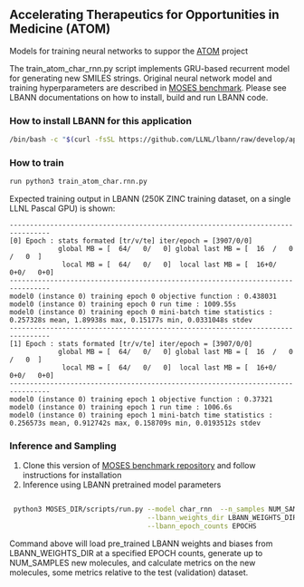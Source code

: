 ## Accelerating Therapeutics for Opportunities in Medicine (ATOM)

Models for training neural networks to suppor the [ATOM](https://atomscience.org) project

The train_atom_char_rnn.py script implements GRU-based recurrent model for generating new SMILES strings. 
Original neural network model and training hyperparameters are described in [MOSES benchmark](https://github.com/samadejacobs/moses/tree/master/moses/char_rnn). Please see LBANN documentations on how to install, build and run LBANN code. 

### How to install LBANN for this application
```bash
/bin/bash -c "$(curl -fsSL https://github.com/LLNL/lbann/raw/develop/applications/ATOM/build_lbann_atom_user.sh)"
```

### How to train
```bash
run python3 train_atom_char.rnn.py
```

Expected training output in LBANN (250K ZINC training dataset, on a single LLNL Pascal GPU) is shown:
```
--------------------------------------------------------------------------------
[0] Epoch : stats formated [tr/v/te] iter/epoch = [3907/0/0]
            global MB = [  64/   0/   0] global last MB = [  16  /   0  /   0  ]
             local MB = [  64/   0/   0]  local last MB = [  16+0/   0+0/   0+0]
--------------------------------------------------------------------------------
model0 (instance 0) training epoch 0 objective function : 0.438031
model0 (instance 0) training epoch 0 run time : 1009.55s
model0 (instance 0) training epoch 0 mini-batch time statistics : 0.257328s mean, 1.89938s max, 0.15177s min, 0.0331048s stdev
--------------------------------------------------------------------------------
[1] Epoch : stats formated [tr/v/te] iter/epoch = [3907/0/0]
            global MB = [  64/   0/   0] global last MB = [  16  /   0  /   0  ]
             local MB = [  64/   0/   0]  local last MB = [  16+0/   0+0/   0+0]
--------------------------------------------------------------------------------
model0 (instance 0) training epoch 1 objective function : 0.37321
model0 (instance 0) training epoch 1 run time : 1006.6s
model0 (instance 0) training epoch 1 mini-batch time statistics : 0.256573s mean, 0.912742s max, 0.158709s min, 0.0193512s stdev
```

### Inference and Sampling

1. Clone this version of [MOSES benchmark repository](https://github.com/samadejacobs/moses) and follow instructions for installation  
2. Inference using LBANN pretrained model parameters 

```bash

 python3 MOSES_DIR/scripts/run.py --model char_rnn  --n_samples NUM_SAMPLES \
                                  --lbann_weights_dir LBANN_WEIGHTS_DIR \
                                  --lbann_epoch_counts EPOCHS 

```

Command above will load pre_trained LBANN weights and biases from LBANN_WEIGHTS_DIR at a specified EPOCH counts, generate up to NUM_SAMPLES new molecules, and calculate metrics on the new molecules, some metrics relative to the test (validation) dataset.
